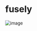 # fusely


![image](https://user-images.githubusercontent.com/79825633/160268184-734f0979-ee48-4845-9cf4-89b39f75d7e3.png)
